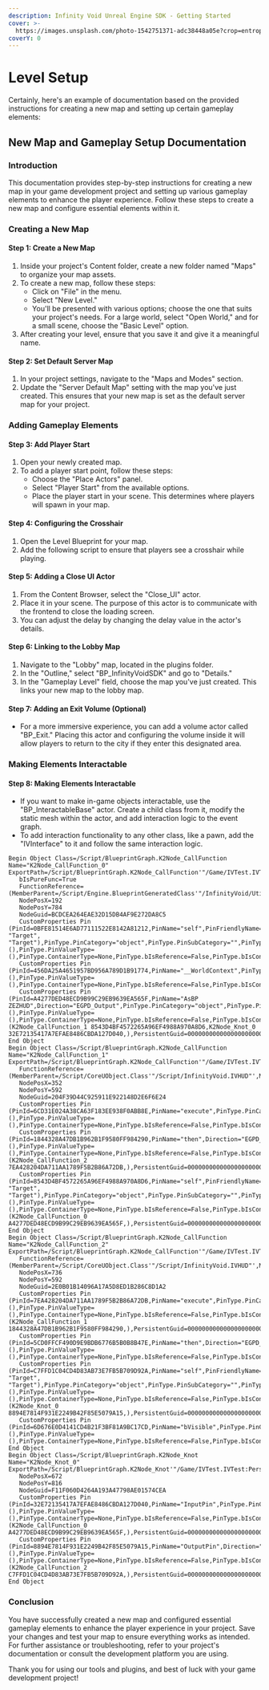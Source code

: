```yaml
---
description: Infinity Void Unreal Engine SDK - Getting Started
cover: >-
  https://images.unsplash.com/photo-1542751371-adc38448a05e?crop=entropy&cs=tinysrgb&fm=jpg&ixid=MnwxOTcwMjR8MHwxfHNlYXJjaHwzfHxnYW1pbmd8ZW58MHx8fHwxNjYzOTI1MzI5&ixlib=rb-1.2.1&q=80
coverY: 0
---
```


# Level Setup

Certainly, here's an example of documentation based on the provided instructions for creating a new map and setting up certain gameplay elements:

## New Map and Gameplay Setup Documentation

### Introduction

This documentation provides step-by-step instructions for creating a new map in your game development project and setting up various gameplay elements to enhance the player experience. Follow these steps to create a new map and configure essential elements within it.

### Creating a New Map

#### Step 1: Create a New Map

1. Inside your project's Content folder, create a new folder named "Maps" to organize your map assets.
2. To create a new map, follow these steps:
   * Click on "File" in the menu.
   * Select "New Level."
   * You'll be presented with various options; choose the one that suits your project's needs. For a large world, select "Open World," and for a small scene, choose the "Basic Level" option.
3. After creating your level, ensure that you save it and give it a meaningful name.

#### Step 2: Set Default Server Map

1. In your project settings, navigate to the "Maps and Modes" section.
2. Update the "Server Default Map" setting with the map you've just created. This ensures that your new map is set as the default server map for your project.

### Adding Gameplay Elements

#### Step 3: Add Player Start

1. Open your newly created map.
2. To add a player start point, follow these steps:
   * Choose the "Place Actors" panel.
   * Select "Player Start" from the available options.
   * Place the player start in your scene. This determines where players will spawn in your map.

#### Step 4: Configuring the Crosshair

1. Open the Level Blueprint for your map.
2. Add the following script to ensure that players see a crosshair while playing.

#### Step 5: Adding a Close UI Actor

1. From the Content Browser, select the "Close\_UI" actor.
2. Place it in your scene. The purpose of this actor is to communicate with the frontend to close the loading screen.
3. You can adjust the delay by changing the delay value in the actor's details.

#### Step 6: Linking to the Lobby Map

1. Navigate to the "Lobby" map, located in the plugins folder.
2. In the "Outline," select "BP\_InfinityVoidSDK" and go to "Details."
3. In the "Gameplay Level" field, choose the map you've just created. This links your new map to the lobby map.

#### Step 7: Adding an Exit Volume (Optional)

* For a more immersive experience, you can add a volume actor called "BP\_Exit." Placing this actor and configuring the volume inside it will allow players to return to the city if they enter this designated area.

### Making Elements Interactable

#### Step 8: Making Elements Interactable

* If you want to make in-game objects interactable, use the "BP\_InteractableBase" actor. Create a child class from it, modify the static mesh within the actor, and add interaction logic to the event graph.
* To add interaction functionality to any other class, like a pawn, add the "IVInterface" to it and follow the same interaction logic.



```
Begin Object Class=/Script/BlueprintGraph.K2Node_CallFunction Name="K2Node_CallFunction_0" ExportPath=/Script/BlueprintGraph.K2Node_CallFunction'"/Game/IVTest.IVTest:PersistentLevel.IVTest.EventGraph.K2Node_CallFunction_0"'
   bIsPureFunc=True
   FunctionReference=(MemberParent=/Script/Engine.BlueprintGeneratedClass'"/InfinityVoid/Utils/BP_IVUtils.BP_IVUtils_C"',MemberName="GetIVHUD",MemberGuid=06F449A648217D11423CB2A251219447)
   NodePosX=192
   NodePosY=784
   NodeGuid=BCDCEA264EAE32D15DB4AF9E272DA8C5
   CustomProperties Pin (PinId=0BFE81514E6AD77111522E8142A81212,PinName="self",PinFriendlyName=NSLOCTEXT("K2Node", "Target", "Target"),PinType.PinCategory="object",PinType.PinSubCategory="",PinType.PinSubCategoryObject=/Script/Engine.BlueprintGeneratedClass'"/InfinityVoid/Utils/BP_IVUtils.BP_IVUtils_C"',PinType.PinSubCategoryMemberReference=(),PinType.PinValueType=(),PinType.ContainerType=None,PinType.bIsReference=False,PinType.bIsConst=False,PinType.bIsWeakPointer=False,PinType.bIsUObjectWrapper=False,PinType.bSerializeAsSinglePrecisionFloat=False,DefaultObject="/InfinityVoid/Utils/BP_IVUtils.Default__BP_IVUtils_C",PersistentGuid=00000000000000000000000000000000,bHidden=True,bNotConnectable=False,bDefaultValueIsReadOnly=False,bDefaultValueIsIgnored=False,bAdvancedView=False,bOrphanedPin=False,)
   CustomProperties Pin (PinId=456DA25A4651957BD956A789D1B91774,PinName="__WorldContext",PinType.PinCategory="object",PinType.PinSubCategory="",PinType.PinSubCategoryObject=/Script/CoreUObject.Class'"/Script/CoreUObject.Object"',PinType.PinSubCategoryMemberReference=(),PinType.PinValueType=(),PinType.ContainerType=None,PinType.bIsReference=False,PinType.bIsConst=False,PinType.bIsWeakPointer=False,PinType.bIsUObjectWrapper=False,PinType.bSerializeAsSinglePrecisionFloat=False,PersistentGuid=00000000000000000000000000000000,bHidden=True,bNotConnectable=False,bDefaultValueIsReadOnly=False,bDefaultValueIsIgnored=False,bAdvancedView=False,bOrphanedPin=False,)
   CustomProperties Pin (PinId=A4277DED48ECD9B99C29EB9639EA565F,PinName="AsBP ZEZHUD",Direction="EGPD_Output",PinType.PinCategory="object",PinType.PinSubCategory="",PinType.PinSubCategoryObject=/Script/Engine.BlueprintGeneratedClass'"/InfinityVoid/Core/BP_IVHUD.BP_IVHUD_C"',PinType.PinSubCategoryMemberReference=(),PinType.PinValueType=(),PinType.ContainerType=None,PinType.bIsReference=False,PinType.bIsConst=False,PinType.bIsWeakPointer=False,PinType.bIsUObjectWrapper=False,PinType.bSerializeAsSinglePrecisionFloat=False,LinkedTo=(K2Node_CallFunction_1 8543D4BF4572265A96EF4988A970A8D6,K2Node_Knot_0 32E72135417A7EFAE8486CBDA127D040,),PersistentGuid=00000000000000000000000000000000,bHidden=False,bNotConnectable=False,bDefaultValueIsReadOnly=False,bDefaultValueIsIgnored=False,bAdvancedView=False,bOrphanedPin=False,)
End Object
Begin Object Class=/Script/BlueprintGraph.K2Node_CallFunction Name="K2Node_CallFunction_1" ExportPath=/Script/BlueprintGraph.K2Node_CallFunction'"/Game/IVTest.IVTest:PersistentLevel.IVTest.EventGraph.K2Node_CallFunction_1"'
   FunctionReference=(MemberParent=/Script/CoreUObject.Class'"/Script/InfinityVoid.IVHUD"',MemberName="AddCrosshairMainScreen")
   NodePosX=352
   NodePosY=592
   NodeGuid=204F39D44C925911E922148D2E6F6E24
   CustomProperties Pin (PinId=6CD31E024A38CA63F183EE938F0ABB8E,PinName="execute",PinType.PinCategory="exec",PinType.PinSubCategory="",PinType.PinSubCategoryObject=None,PinType.PinSubCategoryMemberReference=(),PinType.PinValueType=(),PinType.ContainerType=None,PinType.bIsReference=False,PinType.bIsConst=False,PinType.bIsWeakPointer=False,PinType.bIsUObjectWrapper=False,PinType.bSerializeAsSinglePrecisionFloat=False,PersistentGuid=00000000000000000000000000000000,bHidden=False,bNotConnectable=False,bDefaultValueIsReadOnly=False,bDefaultValueIsIgnored=False,bAdvancedView=False,bOrphanedPin=False,)
   CustomProperties Pin (PinId=1844328A47DB1B962B1F9580FF984290,PinName="then",Direction="EGPD_Output",PinType.PinCategory="exec",PinType.PinSubCategory="",PinType.PinSubCategoryObject=None,PinType.PinSubCategoryMemberReference=(),PinType.PinValueType=(),PinType.ContainerType=None,PinType.bIsReference=False,PinType.bIsConst=False,PinType.bIsWeakPointer=False,PinType.bIsUObjectWrapper=False,PinType.bSerializeAsSinglePrecisionFloat=False,LinkedTo=(K2Node_CallFunction_2 7EA428204DA711AA1789F5B2B86A72DB,),PersistentGuid=00000000000000000000000000000000,bHidden=False,bNotConnectable=False,bDefaultValueIsReadOnly=False,bDefaultValueIsIgnored=False,bAdvancedView=False,bOrphanedPin=False,)
   CustomProperties Pin (PinId=8543D4BF4572265A96EF4988A970A8D6,PinName="self",PinFriendlyName=NSLOCTEXT("K2Node", "Target", "Target"),PinType.PinCategory="object",PinType.PinSubCategory="",PinType.PinSubCategoryObject=/Script/CoreUObject.Class'"/Script/InfinityVoid.IVHUD"',PinType.PinSubCategoryMemberReference=(),PinType.PinValueType=(),PinType.ContainerType=None,PinType.bIsReference=False,PinType.bIsConst=False,PinType.bIsWeakPointer=False,PinType.bIsUObjectWrapper=False,PinType.bSerializeAsSinglePrecisionFloat=False,LinkedTo=(K2Node_CallFunction_0 A4277DED48ECD9B99C29EB9639EA565F,),PersistentGuid=00000000000000000000000000000000,bHidden=False,bNotConnectable=False,bDefaultValueIsReadOnly=False,bDefaultValueIsIgnored=False,bAdvancedView=False,bOrphanedPin=False,)
End Object
Begin Object Class=/Script/BlueprintGraph.K2Node_CallFunction Name="K2Node_CallFunction_2" ExportPath=/Script/BlueprintGraph.K2Node_CallFunction'"/Game/IVTest.IVTest:PersistentLevel.IVTest.EventGraph.K2Node_CallFunction_2"'
   FunctionReference=(MemberParent=/Script/CoreUObject.Class'"/Script/InfinityVoid.IVHUD"',MemberName="SetCrosshairVisibility")
   NodePosX=736
   NodePosY=592
   NodeGuid=2E0B01B14096A17A5D8ED1B286C8D1A2
   CustomProperties Pin (PinId=7EA428204DA711AA1789F5B2B86A72DB,PinName="execute",PinType.PinCategory="exec",PinType.PinSubCategory="",PinType.PinSubCategoryObject=None,PinType.PinSubCategoryMemberReference=(),PinType.PinValueType=(),PinType.ContainerType=None,PinType.bIsReference=False,PinType.bIsConst=False,PinType.bIsWeakPointer=False,PinType.bIsUObjectWrapper=False,PinType.bSerializeAsSinglePrecisionFloat=False,LinkedTo=(K2Node_CallFunction_1 1844328A47DB1B962B1F9580FF984290,),PersistentGuid=00000000000000000000000000000000,bHidden=False,bNotConnectable=False,bDefaultValueIsReadOnly=False,bDefaultValueIsIgnored=False,bAdvancedView=False,bOrphanedPin=False,)
   CustomProperties Pin (PinId=5CD0FFCF490D9E9BDB6776B5B0B8B47E,PinName="then",Direction="EGPD_Output",PinType.PinCategory="exec",PinType.PinSubCategory="",PinType.PinSubCategoryObject=None,PinType.PinSubCategoryMemberReference=(),PinType.PinValueType=(),PinType.ContainerType=None,PinType.bIsReference=False,PinType.bIsConst=False,PinType.bIsWeakPointer=False,PinType.bIsUObjectWrapper=False,PinType.bSerializeAsSinglePrecisionFloat=False,PersistentGuid=00000000000000000000000000000000,bHidden=False,bNotConnectable=False,bDefaultValueIsReadOnly=False,bDefaultValueIsIgnored=False,bAdvancedView=False,bOrphanedPin=False,)
   CustomProperties Pin (PinId=C7FFD1C04CD4D83AB73E7FB5B709D92A,PinName="self",PinFriendlyName=NSLOCTEXT("K2Node", "Target", "Target"),PinType.PinCategory="object",PinType.PinSubCategory="",PinType.PinSubCategoryObject=/Script/CoreUObject.Class'"/Script/InfinityVoid.IVHUD"',PinType.PinSubCategoryMemberReference=(),PinType.PinValueType=(),PinType.ContainerType=None,PinType.bIsReference=False,PinType.bIsConst=False,PinType.bIsWeakPointer=False,PinType.bIsUObjectWrapper=False,PinType.bSerializeAsSinglePrecisionFloat=False,LinkedTo=(K2Node_Knot_0 8894E7814F931E2249B42F85E5079A15,),PersistentGuid=00000000000000000000000000000000,bHidden=False,bNotConnectable=False,bDefaultValueIsReadOnly=False,bDefaultValueIsIgnored=False,bAdvancedView=False,bOrphanedPin=False,)
   CustomProperties Pin (PinId=6D676E0D4141CD4B21F3BF81A9BC17CD,PinName="bVisible",PinType.PinCategory="bool",PinType.PinSubCategory="",PinType.PinSubCategoryObject=None,PinType.PinSubCategoryMemberReference=(),PinType.PinValueType=(),PinType.ContainerType=None,PinType.bIsReference=False,PinType.bIsConst=False,PinType.bIsWeakPointer=False,PinType.bIsUObjectWrapper=False,PinType.bSerializeAsSinglePrecisionFloat=False,DefaultValue="true",AutogeneratedDefaultValue="false",PersistentGuid=00000000000000000000000000000000,bHidden=False,bNotConnectable=False,bDefaultValueIsReadOnly=False,bDefaultValueIsIgnored=False,bAdvancedView=False,bOrphanedPin=False,)
End Object
Begin Object Class=/Script/BlueprintGraph.K2Node_Knot Name="K2Node_Knot_0" ExportPath=/Script/BlueprintGraph.K2Node_Knot'"/Game/IVTest.IVTest:PersistentLevel.IVTest.EventGraph.K2Node_Knot_0"'
   NodePosX=672
   NodePosY=816
   NodeGuid=F11F060D4264A193A47798AE01574CEA
   CustomProperties Pin (PinId=32E72135417A7EFAE8486CBDA127D040,PinName="InputPin",PinType.PinCategory="object",PinType.PinSubCategory="",PinType.PinSubCategoryObject=/Script/Engine.BlueprintGeneratedClass'"/InfinityVoid/Core/BP_IVHUD.BP_IVHUD_C"',PinType.PinSubCategoryMemberReference=(),PinType.PinValueType=(),PinType.ContainerType=None,PinType.bIsReference=False,PinType.bIsConst=False,PinType.bIsWeakPointer=False,PinType.bIsUObjectWrapper=False,PinType.bSerializeAsSinglePrecisionFloat=False,LinkedTo=(K2Node_CallFunction_0 A4277DED48ECD9B99C29EB9639EA565F,),PersistentGuid=00000000000000000000000000000000,bHidden=False,bNotConnectable=False,bDefaultValueIsReadOnly=False,bDefaultValueIsIgnored=True,bAdvancedView=False,bOrphanedPin=False,)
   CustomProperties Pin (PinId=8894E7814F931E2249B42F85E5079A15,PinName="OutputPin",Direction="EGPD_Output",PinType.PinCategory="object",PinType.PinSubCategory="",PinType.PinSubCategoryObject=/Script/Engine.BlueprintGeneratedClass'"/InfinityVoid/Core/BP_IVHUD.BP_IVHUD_C"',PinType.PinSubCategoryMemberReference=(),PinType.PinValueType=(),PinType.ContainerType=None,PinType.bIsReference=False,PinType.bIsConst=False,PinType.bIsWeakPointer=False,PinType.bIsUObjectWrapper=False,PinType.bSerializeAsSinglePrecisionFloat=False,LinkedTo=(K2Node_CallFunction_2 C7FFD1C04CD4D83AB73E7FB5B709D92A,),PersistentGuid=00000000000000000000000000000000,bHidden=False,bNotConnectable=False,bDefaultValueIsReadOnly=False,bDefaultValueIsIgnored=False,bAdvancedView=False,bOrphanedPin=False,)
End Object
```

### Conclusion

You have successfully created a new map and configured essential gameplay elements to enhance the player experience in your project. Save your changes and test your map to ensure everything works as intended. For further assistance or troubleshooting, refer to your project's documentation or consult the development platform you are using.

Thank you for using our tools and plugins, and best of luck with your game development project!
